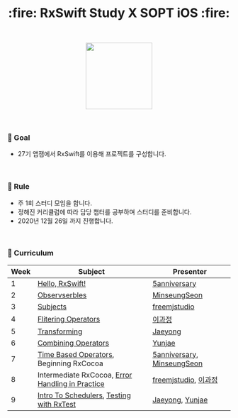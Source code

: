 <h1 align="center"> :fire: RxSwift Study   X   SOPT iOS :fire: </h1> 
</br>

<p align="center"> <img src="https://www.thedroidsonroids.com/wp-content/uploads/2016/02/Rx_Logo_M-390x390.png" width="150"> </p>

</br>

### :seedling: Goal

- 27기 앱잼에서 RxSwift를 이용해 프로젝트를 구성합니다.


</br>

### :herb: Rule

- 주 1회 스터디 모임을 합니다.
- 정해진 커리큘럼에 따라 담당 챕터를 공부하며 스터디를 준비합니다.
- 2020년 12월 26일 까지 진행합니다.


</br>

### :deciduous_tree: Curriculum

| Week | Subject                                               | Presenter                                                    |
| ---- | ----------------------------------------------------- | ------------------------------------------------------------ |
| 1    | [Hello, RxSwift!](week1.md)                           | [5anniversary](https://github.com/5anniversary)              |
| 2    | [Observserbles](week2.md)                             | [MinseungSeon](https://github.com/minseungseon)              |
| 3    | [Subjects](week3.md)                                  | [freemjstudio](https://github.com/freemjstudio)              |
| 4    | [Flitering Operators](week4.md)                       | [이과정](https://github.com/gwajeong)                        |
| 5    | [Transforming](week5.md)                              | [Jaeyong](https://github.com/wody27)                         |
| 6    | [Combining Operators](week6.md)                       | [Yunjae](https://github.com/qodhrkawk)                       |
| 7    | [Time Based Operators](week7_1.md), Beginning RxCocoa | [5anniversary](https://github.com/5anniversary), [MinseungSeon](https://github.com/minseungseon) |
| 8    | Intermediate RxCocoa, [Error Handling in Practice](week8_2%20.md) | [freemjstudio](https://github.com/freemjstudio), [이과정](https://github.com/gwajeong) |
| 9    | [Intro To Schedulers](Intro%20To%20Schedulers.md), [Testing with RxTest](week9_2.md)              | [Jaeyong](https://github.com/wody27), [Yunjae](https://github.com/qodhrkawk) |

